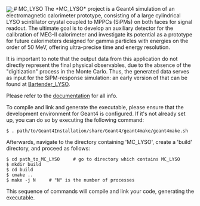 <a href="https://lorebianco.github.io/MC_LYSO/">
  <img align="center" src="https://github.com/lorebianco/MC_LYSO/actions/workflows/docs.yml/badge.svg" />
</a>
# MC_LYSO
The *MC_LYSO* project is a Geant4 simulation of an electromagnetic calorimeter prototype, consisting of a large cylindrical LYSO scintillator crystal coupled to MPPCs (SiPMs) on both faces for signal readout. The ultimate goal is to develop an auxiliary detector for the calibration of MEG-II calorimeter and investigate its potential as a prototype for future calorimeters designed for gamma particles with energies on the order of 50 MeV, offering ultra-precise time and energy resolution.

It is important to note that the output data from this application do not directly represent the final physical observables, due to the absence of the "digitization" process in the Monte Carlo. Thus, the generated data serves as input for the SiPM-response simulation: an early version of that can be found at [Bartender_LYSO](https://github.com/lorebianco/Bartender_LYSO).

Please refer to the [documentation](https://lorebianco.github.io/MC_LYSO/) for all info.


To compile and link and generate the executable, please ensure that the development environment for Geant4 is configured. If it's not already set up, you can do so by executing the following command:
```
$ . path/to/Geant4Installation/share/Geant4/geant4make/geant4make.sh
```
Afterwards, navigate to the directory containing 'MC_LYSO', create a 'build' directory, and proceed as follows:
```
$ cd path_to_MC_LYSO     # go to directory which contains MC_LYSO
$ mkdir build
$ cd build
$ cmake ..
$ make -j N     # "N" is the number of processes 
```
This sequence of commands will compile and link your code, generating the executable.